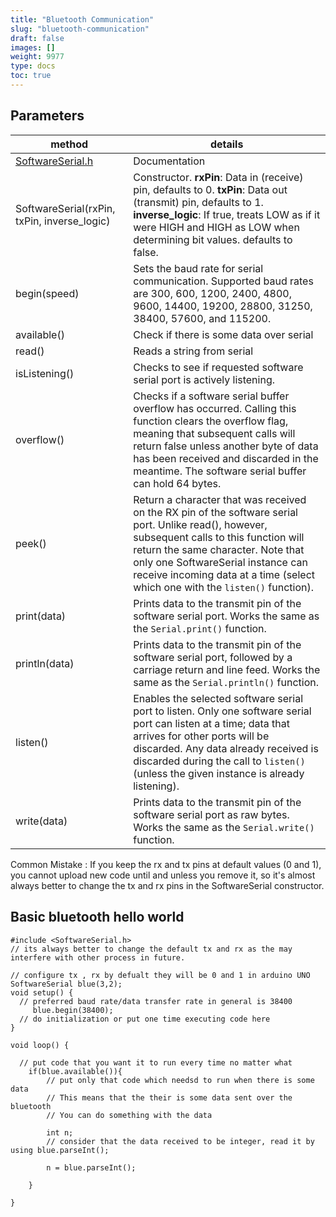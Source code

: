 ```yaml
---
title: "Bluetooth Communication"
slug: "bluetooth-communication"
draft: false
images: []
weight: 9977
type: docs
toc: true
---
```


## Parameters
| method | details|
|-------|----------------------------|
| [SoftwareSerial.h](https://www.arduino.cc/en/Reference/SoftwareSerial) | Documentation|
| SoftwareSerial(rxPin, txPin, inverse_logic) | Constructor. **rxPin**: Data in (receive) pin, defaults to 0. **txPin**: Data out (transmit) pin, defaults to 1. **inverse_logic**: If true, treats LOW as if it were HIGH and HIGH as LOW when determining bit values. defaults to false. |
| begin(speed) | Sets the baud rate for serial communication. Supported baud rates are 300, 600, 1200, 2400, 4800, 9600, 14400, 19200, 28800, 31250, 38400, 57600, and 115200. |
| available() | Check if there is some data over serial |
| read() | Reads a string from serial |
| isListening() | Checks to see if requested software serial port is actively listening. |
| overflow() | Checks if a software serial buffer overflow has occurred. Calling this function clears the overflow flag, meaning that subsequent calls will return false unless another byte of data has been received and discarded in the meantime. The software serial buffer can hold 64 bytes. |
| peek() | Return a character that was received on the RX pin of the software serial port. Unlike read(), however, subsequent calls to this function will return the same character. Note that only one SoftwareSerial instance can receive incoming data at a time (select which one with the `listen()` function). |
| print(data) | Prints data to the transmit pin of the software serial port. Works the same as the `Serial.print()` function. |
| println(data) | Prints data to the transmit pin of the software serial port, followed by a carriage return and line feed. Works the same as the `Serial.println()` function. |
| listen() | Enables the selected software serial port to listen. Only one software serial port can listen at a time; data that arrives for other ports will be discarded. Any data already received is discarded during the call to `listen()` (unless the given instance is already listening). |
| write(data) | Prints data to the transmit pin of the software serial port as raw bytes. Works the same as the `Serial.write()` function. |

Common Mistake : If you keep the rx and tx pins at default values (0 and 1), you cannot upload new code until and unless you remove it, so 
it's almost always better to change the tx and rx pins in the SoftwareSerial constructor.

## Basic bluetooth hello world
    #include <SoftwareSerial.h>
    // its always better to change the default tx and rx as the may interfere with other process in future.
     
    // configure tx , rx by defualt they will be 0 and 1 in arduino UNO  
    SoftwareSerial blue(3,2); 
    void setup() {
      // preferred baud rate/data transfer rate in general is 38400
         blue.begin(38400);
      // do initialization or put one time executing code here
    }
    
    void loop() {

      // put code that you want it to run every time no matter what
        if(blue.available()){
            // put only that code which needsd to run when there is some data
            // This means that the their is some data sent over the bluetooth
            // You can do something with the data
    
            int n;
            // consider that the data received to be integer, read it by using blue.parseInt();
    
            n = blue.parseInt();
    
        }
    
    }



